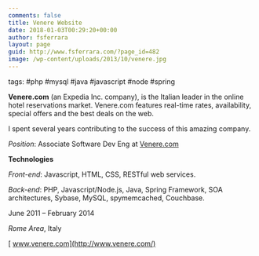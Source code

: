 ```yaml
---
comments: false
title: Venere Website
date: 2018-01-03T00:29:20+00:00
author: fsferrara
layout: page
guid: http://www.fsferrara.com/?page_id=482
image: /wp-content/uploads/2013/10/venere.jpg
---
```

tags: #php #mysql #java #javascript #node #spring

**Venere.com** (an Expedia Inc. company), is the Italian leader in the online hotel reservations market. Venere.com features real-time rates, availability, special offers and the best deals on the web.

I spent several years contributing to the success of this amazing company.

_Position_: Associate Software Dev Eng at [Venere.com](http://www.venere.com/ "Venere.com")

**Technologies**

_Front-end_: Javascript, HTML, CSS, RESTful web services.

_Back-end_: PHP, Javascript/Node.js, Java, Spring Framework, SOA architectures, Sybase, MySQL, spymemcached, Couchbase.

June 2011 – February 2014

_Rome Area_, Italy

[<i class="icon-external-link"></i>&nbsp;www.venere.com](http://www.venere.com/)
